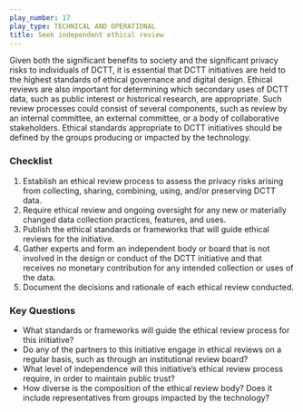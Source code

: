 ```yaml
---
play_number: 17
play_type: TECHNICAL AND OPERATIONAL
title: Seek independent ethical review
---
```


Given both the significant benefits to society and the significant privacy risks to individuals of DCTT, it is essential that DCTT initiatives are held to the highest standards of ethical governance and digital design. Ethical reviews are also important for determining which secondary uses of DCTT data, such as public interest or historical research, are appropriate. Such review processes could consist of several components, such as review by an internal committee, an external committee, or a body of collaborative stakeholders. Ethical standards appropriate to DCTT initiatives should be defined by the groups producing or impacted by the technology.

### Checklist
1. Establish an ethical review process to assess the privacy risks arising from collecting, sharing, combining, using, and/or preserving DCTT data.
2. Require ethical review and ongoing oversight for any new or materially changed data collection practices, features, and uses.
3. Publish the ethical standards or frameworks that will guide ethical reviews for the initiative.
4. Gather experts and form an independent body or board that is not involved in the design or conduct of the DCTT initiative and that receives no monetary contribution for any intended collection or uses of the data. 
5. Document the decisions and rationale of each ethical review conducted. 

### Key Questions
- What standards or frameworks will guide the ethical review process for this initiative?
- Do any of the partners to this initiative engage in ethical reviews on a regular basis, such as through an institutional review board? 
- What level of independence will this initiative’s ethical review process require, in order to maintain public trust?
- How diverse is the composition of the ethical review body? Does it include representatives from groups impacted by the technology?
